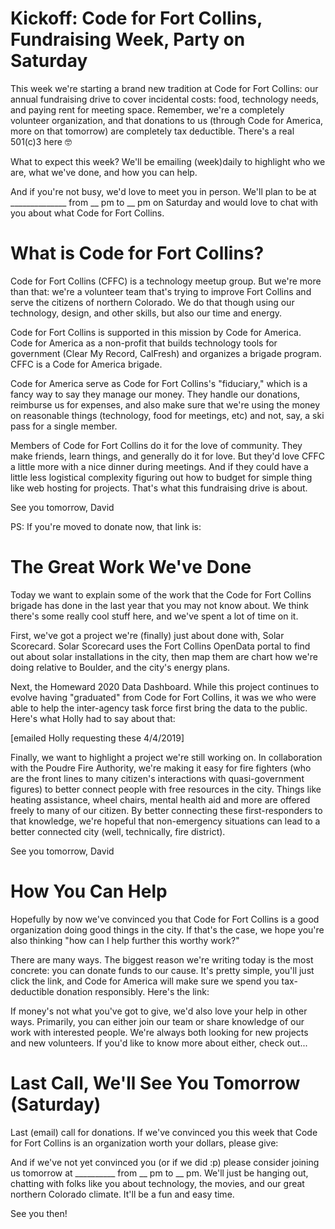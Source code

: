 # Kickoff: Code for Fort Collins, Fundraising Week, Party on Saturday

This week we're starting a brand new tradition at Code for Fort Collins: our annual fundraising drive to cover incidental costs: food, technology needs, and paying rent for meeting space. Remember, we're a completely volunteer organization, and that donations to us (through Code for America, more on that tomorrow) are completely tax deductible. There's a real 501(c)3 here 🤓

What to expect this week? We'll be emailing (week)daily to highlight who we are, what we've done, and how you can help. 

And if you're not busy, we'd love to meet you in person. We'll plan to be at ______________ from __ pm to __ pm on Saturday and would love to chat with you about what Code for Fort Collins.

# What is Code for Fort Collins?

Code for Fort Collins (CFFC) is a technology meetup group. But we're more than that: we're a volunteer team that's trying to improve Fort Collins and serve the citizens of northern Colorado. We do that though using our technology, design, and other skills, but also our time and energy.

Code for Fort Collins is supported in this mission by Code for America. Code for America as a non-profit that builds technology tools for government (Clear My Record, CalFresh) and organizes a brigade program. CFFC is a Code for America brigade. 

Code for America serve as Code for Fort Collins's "fiduciary," which is a fancy way to say they manage our money. They handle our donations, reimburse us for expenses, and also make sure that we're using the money on reasonable things (technology, food for meetings, etc) and not, say, a ski pass for a single member.

Members of Code for Fort Collins do it for the love of community. They make friends, learn things, and generally do it for love. But they'd love CFFC a little more with a nice dinner during meetings. And if they could have a little less logistical complexity figuring out how to budget for simple thing like web hosting for projects. That's what this fundraising drive is about.

See you tomorrow,
David

PS: If you're moved to donate now, that link is: 

# The Great Work We've Done

Today we want to explain some of the work that the Code for Fort Collins brigade has done in the last year that you may not know about. We think there's some really cool stuff here, and we've spent a lot of time on it.

First, we've got a project we're (finally) just about done with, Solar Scorecard. Solar Scorecard uses the Fort Collins OpenData portal to find out about solar installations in the city, then map them are chart how we're doing relative to Boulder, and the city's energy plans.

Next, the Homeward 2020 Data Dashboard. While this project continues to evolve having "graduated" from Code for Fort Collins, it was we who were able to help the inter-agency task force first bring the data to the public. Here's what Holly had to say about that:

[emailed Holly requesting these 4/4/2019]

Finally, we want to highlight a project we're still working on. In collaboration with the Poudre Fire Authority, we're making it easy for fire fighters (who are the front lines to many citizen's interactions with quasi-government figures) to better connect people with free resources in the city. Things like heating assistance, wheel chairs, mental health aid and more are offered freely to many of our citizen. By better connecting these first-responders to that knowledge, we're hopeful that non-emergency situations can lead to a better connected city (well, technically, fire district).

See you tomorrow,
David

# How You Can Help

Hopefully by now we've convinced you that Code for Fort Collins is a good organization doing good things in the city. If that's the case, we hope you're also thinking "how can I help further this worthy work?"

There are many ways. The biggest reason we're writing today is the most concrete: you can donate funds to our cause. It's pretty simple, you'll just click the link, and Code for America will make sure we spend you tax-deductible donation responsibly. Here's the link:

If money's not what you've got to give, we'd also love your help in other ways. Primarily, you can either join our team or share knowledge of our work with interested people. We're always both looking for new projects and new volunteers. If you'd like to know more about either, check out...

# Last Call, We'll See You Tomorrow (Saturday)

Last (email) call for donations. If we've convinced you this week that Code for Fort Collins is an organization worth your dollars, please give: 

And if we've not yet convinced you (or if we did :p) please consider joining us tomorrow at __________ from __ pm to __ pm. We'll just be hanging out, chatting with folks like you about technology, the movies, and our great northern Colorado climate. It'll be a fun and easy time.

See you then!